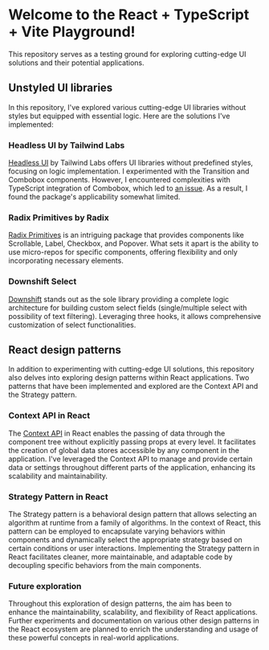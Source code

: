 # Welcome to the React + TypeScript + Vite Playground!

This repository serves as a testing ground for exploring cutting-edge UI solutions and their potential applications.

## Unstyled UI libraries

In this repository, I've explored various cutting-edge UI libraries without styles but equipped with essential logic. Here are the solutions I've implemented:

### Headless UI by Tailwind Labs

[Headless UI](https://headlessui.com) by Tailwind Labs offers UI libraries without predefined styles, focusing on logic implementation. I experimented with the Transition and Combobox components. However, I encountered complexities with TypeScript integration of Combobox, which led to [an issue](https://github.com/tailwindlabs/headlessui/issues/2438). As a result, I found the package's applicability somewhat limited.

### Radix Primitives by Radix

[Radix Primitives](https://radix-ui.com/primitives) is an intriguing package that provides components like Scrollable, Label, Checkbox, and Popover. What sets it apart is the ability to use micro-repos for specific components, offering flexibility and only incorporating necessary elements.

### Downshift Select

[Downshift](https://github.com/downshift-js/downshift) stands out as the sole library providing a complete logic architecture for building custom select fields (single/multiple select with possibility of text filtering). Leveraging three hooks, it allows comprehensive customization of select functionalities.

## React design patterns

In addition to experimenting with cutting-edge UI solutions, this repository also delves into exploring design patterns within React applications. Two patterns that have been implemented and explored are the Context API and the Strategy pattern.

### Context API in React

The [Context API](https://react.dev/learn/passing-data-deeply-with-context) in React enables the passing of data through the component tree without explicitly passing props at every level. It facilitates the creation of global data stores accessible by any component in the application. I've leveraged the Context API to manage and provide certain data or settings throughout different parts of the application, enhancing its scalability and maintainability.

### Strategy Pattern in React

The Strategy pattern is a behavioral design pattern that allows selecting an algorithm at runtime from a family of algorithms. In the context of React, this pattern can be employed to encapsulate varying behaviors within components and dynamically select the appropriate strategy based on certain conditions or user interactions. Implementing the Strategy pattern in React facilitates cleaner, more maintainable, and adaptable code by decoupling specific behaviors from the main components.

### Future exploration

Throughout this exploration of design patterns, the aim has been to enhance the maintainability, scalability, and flexibility of React applications. Further experiments and documentation on various other design patterns in the React ecosystem are planned to enrich the understanding and usage of these powerful concepts in real-world applications.